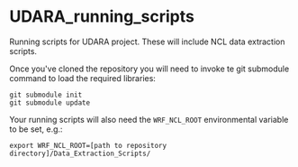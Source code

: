 # UDARA_running_scripts

Running scripts for UDARA project. These will include NCL data extraction scripts.

Once you've cloned the repository you will need to invoke te git submodule command to load
the required libraries:
```
git submodule init
git submodule update
```

Your running scripts will also need the `WRF_NCL_ROOT` environmental variable to be set,
e.g.:
```
export WRF_NCL_ROOT=[path to repository directory]/Data_Extraction_Scripts/
```
